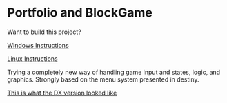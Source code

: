 Portfolio and BlockGame
=========

Want to build this project?

[Windows Instructions](https://github.com/fulletron/BlockGame/blob/master/not%20src/Windows%20Instructions.txt)

[Linux Instructions](https://github.com/fulletron/BlockGame/blob/master/not%20src/Linux%20Instructions.txt)

Trying a completely new way of handling game input and states, logic, and graphics. Strongly based on the menu system
presented in destiny.

[This is what the DX version looked like](https://github.com/fulletron/BlockGame/wiki/What-the-DirectX-version-looked-like:)
